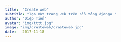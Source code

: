 ```yaml
---
title:  "Create web"
subtitle: "Tạo một trang web trên nền tảng django "
author: "Diệp Tiến"
avatar: "img/tttt.jpg"
image: "img/createweb/createweb.jpg"
date:   2017-11-18
---
```

